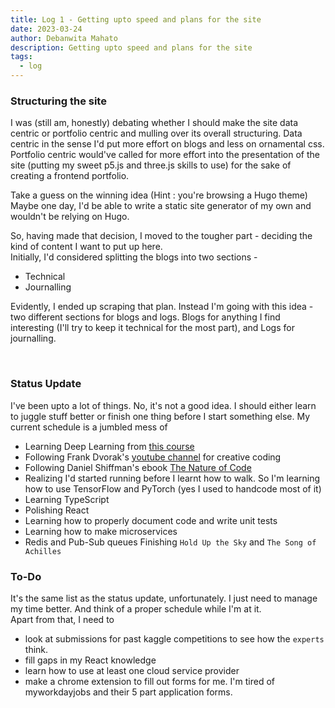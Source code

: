 ```yaml
---
title: Log 1 - Getting upto speed and plans for the site
date: 2023-03-24
author: Debanwita Mahato
description: Getting upto speed and plans for the site
tags:
  - log
---
```

<h3>Structuring the site</h3>
I was (still am, honestly) debating whether I should make the site data centric or portfolio centric and mulling over its overall structuring. Data centric in the sense I'd put more effort on blogs and less on ornamental css. Portfolio centric would've called for more effort into the presentation of the site (putting my sweet p5.js and three.js skills to use) for the sake of creating a frontend portfolio.  

Take a guess on the winning idea (Hint : you're browsing a Hugo theme)  
Maybe one day, I'd be able to write a static site generator of my own and wouldn't be relying on Hugo.

So, having made that decision, I moved to the tougher part - deciding the kind of content I want to put up here. <br>Initially, I'd considered splitting the blogs into two sections -

- Technical
- Journalling

Evidently, I ended up scraping that plan. Instead I'm going with this idea - two different sections for blogs and logs. Blogs for anything I find interesting (I'll try to keep it technical for the most part), and Logs for journalling. 

<br>
<h3>Status Update</h3>
<p>I've been upto a lot of things. No, it's not a good idea. I should either learn to juggle stuff better or finish one thing before I start something else. My current schedule is a jumbled mess of 

- Learning Deep Learning from <a href="https://nptel.ac.in/courses/106106184">this course</a>
- Following Frank Dvorak's <a href="https://www.youtube.com/frankslaboratory">youtube channel</a> for creative coding
- Following Daniel Shiffman's ebook <a href="https://natureofcode.com/book/">The Nature of Code</a>
- Realizing I'd started running before I learnt how to walk. So I'm learning how to use TensorFlow and PyTorch (yes I used to handcode most of it)
- Learning TypeScript
- Polishing React
- Learning how to properly document code and write unit tests
- Learning how to make microservices
- Redis and Pub-Sub queues
Finishing `Hold Up the Sky` and `The Song of Achilles`</p>

<h3>To-Do</h3>
It's the same list as the status update, unfortunately. I just need to manage my time better. And think of a proper schedule while I'm at it.<br>
Apart from that, I need to   

- look at submissions for past kaggle competitions to see how the `experts` think.
- fill gaps in my React knowledge
- learn how to use at least one cloud service provider
- make a chrome extension to fill out forms for me. I'm tired of myworkdayjobs and their 5 part application forms.
